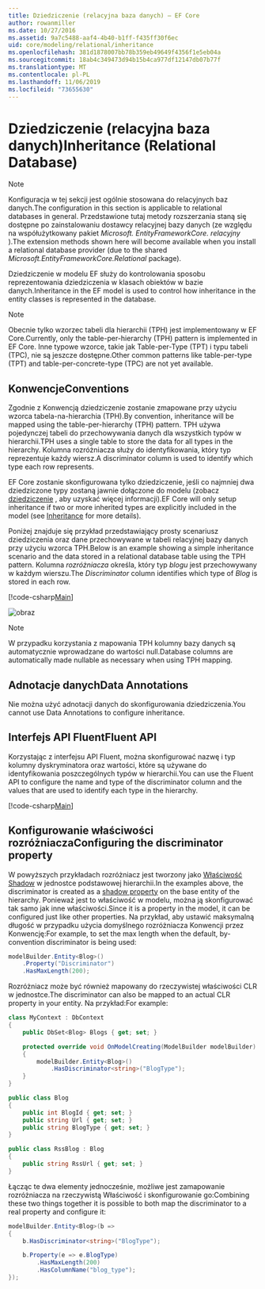 ```yaml
---
title: Dziedziczenie (relacyjna baza danych) — EF Core
author: rowanmiller
ms.date: 10/27/2016
ms.assetid: 9a7c5488-aaf4-4b40-b1ff-f435ff30f6ec
uid: core/modeling/relational/inheritance
ms.openlocfilehash: 381d1878007bb78b359eb49649f4356f1e5eb04a
ms.sourcegitcommit: 18ab4c349473d94b15b4ca977df12147db07b77f
ms.translationtype: MT
ms.contentlocale: pl-PL
ms.lasthandoff: 11/06/2019
ms.locfileid: "73655630"
---
```

# <a name="inheritance-relational-database"></a><span data-ttu-id="f8862-102">Dziedziczenie (relacyjna baza danych)</span><span class="sxs-lookup"><span data-stu-id="f8862-102">Inheritance (Relational Database)</span></span>

> [!NOTE]  
> <span data-ttu-id="f8862-103">Konfiguracja w tej sekcji jest ogólnie stosowana do relacyjnych baz danych.</span><span class="sxs-lookup"><span data-stu-id="f8862-103">The configuration in this section is applicable to relational databases in general.</span></span> <span data-ttu-id="f8862-104">Przedstawione tutaj metody rozszerzania staną się dostępne po zainstalowaniu dostawcy relacyjnej bazy danych (ze względu na współużytkowany pakiet *Microsoft. EntityFrameworkCore. relacyjny* ).</span><span class="sxs-lookup"><span data-stu-id="f8862-104">The extension methods shown here will become available when you install a relational database provider (due to the shared *Microsoft.EntityFrameworkCore.Relational* package).</span></span>

<span data-ttu-id="f8862-105">Dziedziczenie w modelu EF służy do kontrolowania sposobu reprezentowania dziedziczenia w klasach obiektów w bazie danych.</span><span class="sxs-lookup"><span data-stu-id="f8862-105">Inheritance in the EF model is used to control how inheritance in the entity classes is represented in the database.</span></span>

> [!NOTE]  
> <span data-ttu-id="f8862-106">Obecnie tylko wzorzec tabeli dla hierarchii (TPH) jest implementowany w EF Core.</span><span class="sxs-lookup"><span data-stu-id="f8862-106">Currently, only the table-per-hierarchy (TPH) pattern is implemented in EF Core.</span></span> <span data-ttu-id="f8862-107">Inne typowe wzorce, takie jak Table-per-Type (TPT) i typu tabeli (TPC), nie są jeszcze dostępne.</span><span class="sxs-lookup"><span data-stu-id="f8862-107">Other common patterns like table-per-type (TPT) and table-per-concrete-type (TPC) are not yet available.</span></span>

## <a name="conventions"></a><span data-ttu-id="f8862-108">Konwencje</span><span class="sxs-lookup"><span data-stu-id="f8862-108">Conventions</span></span>

<span data-ttu-id="f8862-109">Zgodnie z Konwencją dziedziczenie zostanie zmapowane przy użyciu wzorca tabela-na-hierarchia (TPH).</span><span class="sxs-lookup"><span data-stu-id="f8862-109">By convention, inheritance will be mapped using the table-per-hierarchy (TPH) pattern.</span></span> <span data-ttu-id="f8862-110">TPH używa pojedynczej tabeli do przechowywania danych dla wszystkich typów w hierarchii.</span><span class="sxs-lookup"><span data-stu-id="f8862-110">TPH uses a single table to store the data for all types in the hierarchy.</span></span> <span data-ttu-id="f8862-111">Kolumna rozróżniacza służy do identyfikowania, który typ reprezentuje każdy wiersz.</span><span class="sxs-lookup"><span data-stu-id="f8862-111">A discriminator column is used to identify which type each row represents.</span></span>

<span data-ttu-id="f8862-112">EF Core zostanie skonfigurowana tylko dziedziczenie, jeśli co najmniej dwa dziedziczone typy zostaną jawnie dołączone do modelu (zobacz [dziedziczenie](../inheritance.md) , aby uzyskać więcej informacji).</span><span class="sxs-lookup"><span data-stu-id="f8862-112">EF Core will only setup inheritance if two or more inherited types are explicitly included in the model (see [Inheritance](../inheritance.md) for more details).</span></span>

<span data-ttu-id="f8862-113">Poniżej znajduje się przykład przedstawiający prosty scenariusz dziedziczenia oraz dane przechowywane w tabeli relacyjnej bazy danych przy użyciu wzorca TPH.</span><span class="sxs-lookup"><span data-stu-id="f8862-113">Below is an example showing a simple inheritance scenario and the data stored in a relational database table using the TPH pattern.</span></span> <span data-ttu-id="f8862-114">Kolumna *rozróżniacza* określa, który typ *blogu* jest przechowywany w każdym wierszu.</span><span class="sxs-lookup"><span data-stu-id="f8862-114">The *Discriminator* column identifies which type of *Blog* is stored in each row.</span></span>

[!code-csharp[Main](../../../../samples/core/Modeling/Conventions/InheritanceDbSets.cs#Model)]

![obraz](_static/inheritance-tph-data.png)

>[!NOTE]
> <span data-ttu-id="f8862-116">W przypadku korzystania z mapowania TPH kolumny bazy danych są automatycznie wprowadzane do wartości null.</span><span class="sxs-lookup"><span data-stu-id="f8862-116">Database columns are automatically made nullable as necessary when using TPH mapping.</span></span>

## <a name="data-annotations"></a><span data-ttu-id="f8862-117">Adnotacje danych</span><span class="sxs-lookup"><span data-stu-id="f8862-117">Data Annotations</span></span>

<span data-ttu-id="f8862-118">Nie można użyć adnotacji danych do skonfigurowania dziedziczenia.</span><span class="sxs-lookup"><span data-stu-id="f8862-118">You cannot use Data Annotations to configure inheritance.</span></span>

## <a name="fluent-api"></a><span data-ttu-id="f8862-119">Interfejs API Fluent</span><span class="sxs-lookup"><span data-stu-id="f8862-119">Fluent API</span></span>

<span data-ttu-id="f8862-120">Korzystając z interfejsu API Fluent, można skonfigurować nazwę i typ kolumny dyskryminatora oraz wartości, które są używane do identyfikowania poszczególnych typów w hierarchii.</span><span class="sxs-lookup"><span data-stu-id="f8862-120">You can use the Fluent API to configure the name and type of the discriminator column and the values that are used to identify each type in the hierarchy.</span></span>

[!code-csharp[Main](../../../../samples/core/Modeling/FluentAPI/InheritanceTPHDiscriminator.cs#Inheritance)]

## <a name="configuring-the-discriminator-property"></a><span data-ttu-id="f8862-121">Konfigurowanie właściwości rozróżniacza</span><span class="sxs-lookup"><span data-stu-id="f8862-121">Configuring the discriminator property</span></span>

<span data-ttu-id="f8862-122">W powyższych przykładach rozróżniacz jest tworzony jako [Właściwość Shadow](xref:core/modeling/shadow-properties) w jednostce podstawowej hierarchii.</span><span class="sxs-lookup"><span data-stu-id="f8862-122">In the examples above, the discriminator is created as a [shadow property](xref:core/modeling/shadow-properties) on the base entity of the hierarchy.</span></span> <span data-ttu-id="f8862-123">Ponieważ jest to właściwość w modelu, można ją skonfigurować tak samo jak inne właściwości.</span><span class="sxs-lookup"><span data-stu-id="f8862-123">Since it is a property in the model, it can be configured just like other properties.</span></span> <span data-ttu-id="f8862-124">Na przykład, aby ustawić maksymalną długość w przypadku użycia domyślnego rozróżniacza Konwencji przez Konwencję:</span><span class="sxs-lookup"><span data-stu-id="f8862-124">For example, to set the max length when the default, by-convention discriminator is being used:</span></span>

```C#
modelBuilder.Entity<Blog>()
    .Property("Discriminator")
    .HasMaxLength(200);
```

<span data-ttu-id="f8862-125">Rozróżniacz może być również mapowany do rzeczywistej właściwości CLR w jednostce.</span><span class="sxs-lookup"><span data-stu-id="f8862-125">The discriminator can also be mapped to an actual CLR property in your entity.</span></span> <span data-ttu-id="f8862-126">Na przykład:</span><span class="sxs-lookup"><span data-stu-id="f8862-126">For example:</span></span>

```C#
class MyContext : DbContext
{
    public DbSet<Blog> Blogs { get; set; }

    protected override void OnModelCreating(ModelBuilder modelBuilder)
    {
        modelBuilder.Entity<Blog>()
            .HasDiscriminator<string>("BlogType");
    }
}

public class Blog
{
    public int BlogId { get; set; }
    public string Url { get; set; }
    public string BlogType { get; set; }
}

public class RssBlog : Blog
{
    public string RssUrl { get; set; }
}
```

<span data-ttu-id="f8862-127">Łącząc te dwa elementy jednocześnie, możliwe jest zamapowanie rozróżniacza na rzeczywistą Właściwość i skonfigurowanie go:</span><span class="sxs-lookup"><span data-stu-id="f8862-127">Combining these two things together it is possible to both map the discriminator to a real property and configure it:</span></span>

```C#
modelBuilder.Entity<Blog>(b =>
{
    b.HasDiscriminator<string>("BlogType");

    b.Property(e => e.BlogType)
        .HasMaxLength(200)
        .HasColumnName("blog_type");
});
```
